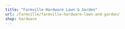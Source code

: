 ```yaml
---
title: "Farmville Hardware Lawn & Garden"
url: /farmville/farmville-hardware-lawn-and-garden/
shop: hardware
---
```


